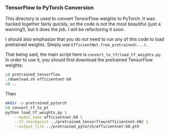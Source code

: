 ### TensorFlow to PyTorch Conversion

This directory is used to convert TensorFlow weights to PyTorch. It was hacked together fairly quickly, so the code is not the most beautiful (just a warning!), but it does the job. I will be refactoring it soon.

I should also emphasize that you do *not* need to run any of this code to load pretrained weights. Simply use `EfficientNet.from_pretrained(...)`.

That being said, the main script here is `convert_to_tf/load_tf_weights.py`. In order to use it, you should first download the pretrained TensorFlow weights:
 ```bash
cd pretrained_tensorflow
./download.sh efficientnet-b0
cd ..
```
Then
```bash
mkdir -p pretrained_pytorch
cd convert_tf_to_pt
python load_tf_weights.py \
    --model_name efficientnet-b0 \
    --tf_checkpoint ../pretrained_tensorflow/efficientnet-b0/ \
    --output_file ../pretrained_pytorch/efficientnet-b0.pth
```

<!-- Here is a helpful utility:
mv efficientnet-b0.pth efficientnet-b0-$(sha256sum efficientnet-b0.pth | head -c 8).pth
-->
